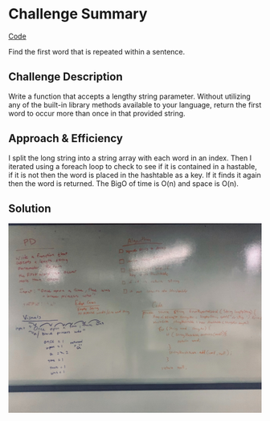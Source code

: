 # Challenge Summary
<!-- Short summary or background information -->
[Code](/code401challenges/src/main/java/code401challenges/RepeatedWord/RepeatedWord.java)

Find the first word that is repeated within a sentence.
## Challenge Description
<!-- Description of the challenge -->

Write a function that accepts a lengthy string parameter.
Without utilizing any of the built-in library methods available to your language, return the first word to occur more than once in that provided string.
## Approach & Efficiency
<!-- What approach did you take? Why? What is the Big O space/time for this approach? -->

I split the long string into a string array with each word in an index. Then I iterated using a foreach loop to check to see if it is contained in a hastable, if it is not then the word is placed in the hashtable as a key. If it finds it again then the word is returned. The BigO of time is O(n) and space is O(n).
## Solution
<!-- Embedded whiteboard image -->
![](../assets/repeatedWord.jpg)
